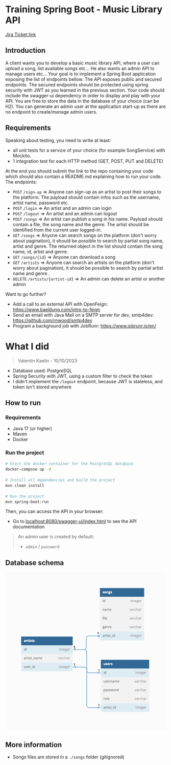 # Training Spring Boot - Music Library API

[Jira Ticket link](https://openwt.atlassian.net/browse/BEACH-9558)

## Introduction
A client wants you to develop a basic music library API, where a user can upload a song, list available songs etc... He also wants an admin API to manage users etc...
Your goal is to implement a Spring Boot application exposing the list of endpoints bellow. The API exposes public and secured endpoints. The secured endpoints should be protected using spring security with JWT as you learned in the previous section. Your code should include the swagger-ui dependency in order to display and play with your API. You are free to store the data in the database of your choice (can be H2).
You can generate an admin user at the application start-up as there are no endpoint to create/manage admin users.

## Requirements
Speaking about testing, you need to write at least:
- all unit tests for a service of your choice (for example SongService) with Mockito.
- 1 integration test for each HTTP method (GET, POST, PUT and DELETE)

At the end you should submit the link to the repo containing your code which should also contain a README.md explaining how to run your code.  
The endpoints:

- `POST` `/sign-up` => Anyone can sign-up as an artist to post their songs to the platform. The payload should contain infos such as the username, artist name, password etc.
- `POST` `/login` => An artist and an admin can login
- `POST` `/logout` => An artist and an admin can logout
- `POST` `/songs` => An artist can publish a song in his name. Payload should contain a file, the song name and the genre. The artist should be identified from the current user logged-in.
- `GET` `/songs` => Anyone can search songs on the platform (don't worry about pagination), it should be possible to search by partial song name, artist and genre. The returned object in the list should contain the song name, id, artist and genre.
- `GET` `/songs/{id}` => Anyone can download a song
- `GET` `/artists` => Anyone can search an artists on the platform (don't worry about pagination), it should be possible to search by partial artist name and genre .
- `DELETE` `/artists/{artist-id}` => An admin can delete an artist or another admin

Want to go further?
- Add a call to an external API with OpenFeign: https://www.baeldung.com/intro-to-feign
- Send an email with Java Mail on a SMTP server for dev, smtp4dev: https://github.com/rnwood/smtp4dev
- Program a background job with JobRunr: https://www.jobrunr.io/en/


# What I did
> Valentin Kaelin - 10/10/2023

- Database used: PostgreSQL
- Spring Security with JWT, using a custom filter to check the token
- I didn't implement the `/logout` endpoint, because JWT is stateless, and token isn't stored anywhere

## How to run

### Requirements
- Java 17 (or higher)
- Maven
- Docker

### Run the project

```bash
# Start the docker container for the PostgreSQL database
docker-compose up -d

# Install all dependencies and build the project
mvn clean install

# Run the project
mvn spring-boot:run
```

Then, you can access the API in your browser:

- Go to [localhost:8080/swagger-ui/index.html](http://localhost:8080/swagger-ui/index.html) to see the API documentation

> An admin user is created by default:
> - `admin` / `password`

## Database schema

![Database schema](./docs/db-diagram-music-library.png)

## More information
- Songs files are stored in a `./songs` folder (gitignored)
